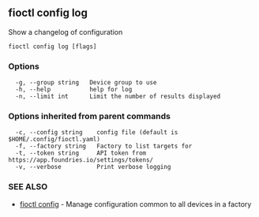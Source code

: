 ## fioctl config log

Show a changelog of configuration

```
fioctl config log [flags]
```

### Options

```
  -g, --group string   Device group to use
  -h, --help           help for log
  -n, --limit int      Limit the number of results displayed
```

### Options inherited from parent commands

```
  -c, --config string    config file (default is $HOME/.config/fioctl.yaml)
  -f, --factory string   Factory to list targets for
  -t, --token string     API token from https://app.foundries.io/settings/tokens/
  -v, --verbose          Print verbose logging
```

### SEE ALSO

* [fioctl config](fioctl_config.md)	 - Manage configuration common to all devices in a factory

